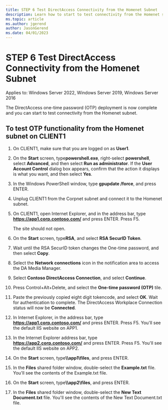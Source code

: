 ```yaml
---
title: STEP 6 Test DirectAccess Connectivity from the Homenet Subnet
description: Learn how to start to test connectivity from the Homenet subnet.
ms.topic: article
ms.author: jgerend
author: JasonGerend
ms.date: 04/01/2023
---
```

# STEP 6 Test DirectAccess Connectivity from the Homenet Subnet

Applies to: Windows Server 2022, Windows Server 2019, Windows Server 2016

The DirectAccess one-time password (OTP) deployment is now complete and you can start to test connectivity from the Homenet subnet.

## To test OTP functionality from the Homenet subnet on CLIENT1

1. On CLIENT1, make sure that you are logged on as **User1**.

1. On the **Start** screen, type**powershell.exe**, right-select **powershell**, select **Advanced**, and then select **Run as administrator**. If the **User Account Control** dialog box appears, confirm that the action it displays is what you want, and then select **Yes**.

1. In the Windows PowerShell window, type **gpupdate /force**, and press ENTER.

1. Unplug CLIENT1 from the Corpnet subnet and connect it to the Homenet subnet.

1. On CLIENT1, open Internet Explorer, and in the address bar, type **https://app1.corp.contoso.com/** and press ENTER. Press F5.

   The site should not open.

1. On the **Start** screen, type**RSA**, and select **RSA SecurID Token**.

1. Wait until the RSA SecurID token changes the One-time password, and then select **Copy**.

1. Select the **Network connections** icon in the notification area to access the DA Media Manager.

1. Select **Contoso DirectAccess Connection**, and select **Continue**.

1. Press Control+Alt+Delete, and select the **One-time password (OTP)** tile.

1. Paste the previously copied eight digit tokencode, and select **OK**. Wait for authentication to complete. The DirectAccess Workplace Connection status will now be **Connected**.

1. In Internet Explorer, in the address bar, type **https://app1.corp.contoso.com/** and press ENTER. Press F5. You'll see the default IIS website on APP1.

1. In the Internet Explorer address bar, type **https://app2.corp.contoso.com/** and press ENTER. Press F5. You'll see the default IIS website on APP2.

1. On the **Start** screen, type<strong>\\\app1\files</strong>, and press ENTER.

1. In the **Files** shared folder window, double-select the **Example.txt** file. You'll see the contents of the Example.txt file.

1. On the **Start** screen, type<strong>\\\app2\files</strong>, and press ENTER.

1. In the **Files** shared folder window, double-select the **New Text Document.txt** file. You'll see the contents of the New Text Document.txt file.